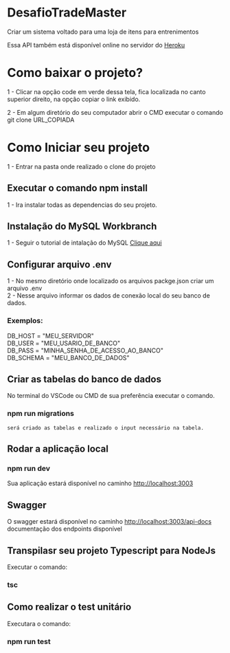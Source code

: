 # DesafioTradeMaster
Criar um sistema voltado para uma loja de itens para entrenimentos

Essa API também está disponível online no servidor do [Heroku](https://desafiotrademaster.herokuapp.com/api-docs/)


# Como baixar o projeto?
  1 - Clicar na opção code em verde dessa tela, fica localizada no canto superior direito, na opção copiar o link exibido.
  
  2 - Em algum diretório do seu computador abrir o CMD executar o comando git clone URL_COPIADA
  
# Como Iniciar seu projeto
  1 - Entrar na pasta onde realizado o clone do projeto
  
## Executar o comando npm install
  1 - Ira instalar todas as dependencias do seu projeto.
     
## Instalação do MySQL Workbranch  
1 - Seguir o tutorial de intalação do MySQL  [Clique aqui](https://dicasdeprogramacao.com.br/como-instalar-o-mysql-no-windows/)

## Configurar arquivo .env
1 - No mesmo diretório onde localizado os arquivos packge.json criar um arquivo .env\
2 - Nesse arquivo informar os dados de conexão local do seu banco de dados.
### Exemplos:
  DB_HOST = "MEU_SERVIDOR"\
  DB_USER = "MEU_USARIO_DE_BANCO"\
  DB_PASS = "MINHA_SENHA_DE_ACESSO_AO_BANCO"\
  DB_SCHEMA = "MEU_BANCO_DE_DADOS"
  
## Criar as tabelas do banco de dados
   No terminal do VSCode ou CMD de sua preferência executar o comando.
   
   ### npm run migrations
    será criado as tabelas e realizado o input necessário na tabela.
         
## Rodar a aplicação local
  ### npm run dev
Sua aplicação estará disponível no caminho [http://localhost:3003](http://localhost:3003)

## Swagger
O swagger estará disponível no caminho [http://localhost:3003/api-docs](http://localhost:3003/api-docs)\
documentação dos endpoints disponível
  
## Transpilasr seu projeto Typescript para NodeJs
  Executar o comando: 
  ### tsc
  
## Como realizar o test unitário
  Executara o comando:
  ### npm run test
  
  
